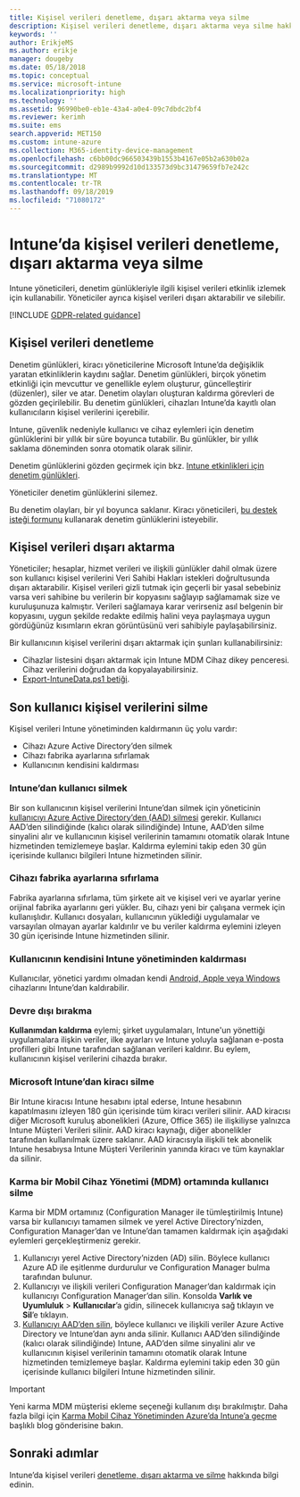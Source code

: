 ```yaml
---
title: Kişisel verileri denetleme, dışarı aktarma veya silme
description: Kişisel verileri denetleme, dışarı aktarma veya silme hakkında bilgi edinin.
keywords: ''
author: ErikjeMS
ms.author: erikje
manager: dougeby
ms.date: 05/18/2018
ms.topic: conceptual
ms.service: microsoft-intune
ms.localizationpriority: high
ms.technology: ''
ms.assetid: 96990be0-eb1e-43a4-a0e4-09c7dbdc2bf4
ms.reviewer: kerimh
ms.suite: ems
search.appverid: MET150
ms.custom: intune-azure
ms.collection: M365-identity-device-management
ms.openlocfilehash: c6bb00dc966503439b1553b4167e05b2a630b02a
ms.sourcegitcommit: d2989b9992d10d133573d9bc31479659fb7e242c
ms.translationtype: MT
ms.contentlocale: tr-TR
ms.lasthandoff: 09/18/2019
ms.locfileid: "71080172"
---
```

# <a name="audit-export-or-delete-personal-data-in-intune"></a>Intune’da kişisel verileri denetleme, dışarı aktarma veya silme

Intune yöneticileri, denetim günlükleriyle ilgili kişisel verileri etkinlik izlemek için kullanabilir. Yöneticiler ayrıca kişisel verileri dışarı aktarabilir ve silebilir.

[!INCLUDE [GDPR-related guidance](./includes/gdpr-intro-sentence.md)]

## <a name="audit-personal-data"></a>Kişisel verileri denetleme

Denetim günlükleri, kiracı yöneticilerine Microsoft Intune’da değişiklik yaratan etkinliklerin kaydını sağlar. Denetim günlükleri, birçok yönetim etkinliği için mevcuttur ve genellikle eylem oluşturur, güncelleştirir (düzenler), siler ve atar. Denetim olayları oluşturan kaldırma görevleri de gözden geçirilebilir. Bu denetim günlükleri, cihazları Intune’da kayıtlı olan kullanıcıların kişisel verilerini içerebilir.  

Intune, güvenlik nedeniyle kullanıcı ve cihaz eylemleri için denetim günlüklerini bir yıllık bir süre boyunca tutabilir. Bu günlükler, bir yıllık saklama döneminden sonra otomatik olarak silinir.

Denetim günlüklerini gözden geçirmek için bkz. [Intune etkinlikleri için denetim günlükleri](monitor-audit-logs.md). 

Yöneticiler denetim günlüklerini silemez.

Bu denetim olayları, bir yıl boyunca saklanır. Kiracı yöneticileri, [bu destek isteği formunu](https://privacy.microsoft.com/en-US/privacy-questions?) kullanarak denetim günlüklerini isteyebilir.

## <a name="export-personal-data"></a>Kişisel verileri dışarı aktarma

Yöneticiler; hesaplar, hizmet verileri ve ilişkili günlükler dahil olmak üzere son kullanıcı kişisel verilerini Veri Sahibi Hakları istekleri doğrultusunda dışarı aktarabilir. Kişisel verileri gizli tutmak için geçerli bir yasal sebebiniz varsa veri sahibine bu verilerin bir kopyasını sağlayıp sağlamamak size ve kuruluşunuza kalmıştır. Verileri sağlamaya karar verirseniz asıl belgenin bir kopyasını, uygun şekilde redakte edilmiş halini veya paylaşmaya uygun gördüğünüz kısımların ekran görüntüsünü veri sahibiyle paylaşabilirsiniz.

Bir kullanıcının kişisel verilerini dışarı aktarmak için şunları kullanabilirsiniz: 
- Cihazlar listesini dışarı aktarmak için Intune MDM Cihaz dikey penceresi. Cihaz verilerini doğrudan da kopyalayabilirsiniz.
- [Export-IntuneData.ps1 betiği](https://aka.ms/intunedataexport).

## <a name="delete-end-user-personal-data"></a>Son kullanıcı kişisel verilerini silme

Kişisel verileri Intune yönetiminden kaldırmanın üç yolu vardır:
- Cihazı Azure Active Directory’den silmek
- Cihazı fabrika ayarlarına sıfırlamak
- Kullanıcının kendisini kaldırması

### <a name="delete-a-user-from-intune"></a>Intune’dan kullanıcı silmek

Bir son kullanıcının kişisel verilerini Intune’dan silmek için yöneticinin [kullanıcıyı Azure Active Directory’den (AAD) silmesi](https://docs.microsoft.com/azure/active-directory/fundamentals/add-users-azure-active-directory#delete-a-user) gerekir. Kullanıcı AAD’den silindiğinde (kalıcı olarak silindiğinde) Intune, AAD’den silme sinyalini alır ve kullanıcının kişisel verilerinin tamamını otomatik olarak Intune hizmetinden temizlemeye başlar. Kaldırma eylemini takip eden 30 gün içerisinde kullanıcı bilgileri Intune hizmetinden silinir.

### <a name="reset-device-to-factory-settings"></a>Cihazı fabrika ayarlarına sıfırlama
Fabrika ayarlarına sıfırlama, tüm şirkete ait ve kişisel veri ve ayarlar yerine orijinal fabrika ayarlarını geri yükler. Bu, cihazı yeni bir çalışana vermek için kullanışlıdır. Kullanıcı dosyaları, kullanıcının yüklediği uygulamalar ve varsayılan olmayan ayarlar kaldırılır ve bu veriler kaldırma eylemini izleyen 30 gün içerisinde Intune hizmetinden silinir.

### <a name="user-self-removal-from-intune-management"></a>Kullanıcının kendisini Intune yönetiminden kaldırması
Kullanıcılar, yönetici yardımı olmadan kendi [Android, Apple veya Windows](https://docs.microsoft.com/intune-user-help/unenroll-your-device-from-intune-android) cihazlarını Intune’dan kaldırabilir.   

### <a name="retire"></a>Devre dışı bırakma
**Kullanımdan kaldırma** eylemi; şirket uygulamaları, Intune'un yönettiği uygulamalara ilişkin veriler, ilke ayarları ve Intune yoluyla sağlanan e-posta profilleri gibi Intune tarafından sağlanan verileri kaldırır. Bu eylem, kullanıcının kişisel verilerini cihazda bırakır.

### <a name="delete-a-tenant-from-microsoft-intune"></a>Microsoft Intune’dan kiracı silme

Bir Intune kiracısı Intune hesabını iptal ederse, Intune hesabının kapatılmasını izleyen 180 gün içerisinde tüm kiracı verileri silinir. AAD kiracısı diğer Microsoft kuruluş abonelikleri (Azure, Office 365) ile ilişkiliyse yalnızca Intune Müşteri Verileri silinir. AAD kiracı kaynağı, diğer abonelikler tarafından kullanılmak üzere saklanır. AAD kiracısıyla ilişkili tek abonelik Intune hesabıysa Intune Müşteri Verilerinin yanında kiracı ve tüm kaynaklar da silinir.

### <a name="delete-a-user-in-a-hybrid-mobile-device-management-mdm-environment"></a>Karma bir Mobil Cihaz Yönetimi (MDM) ortamında kullanıcı silme
Karma bir MDM ortamınız (Configuration Manager ile tümleştirilmiş Intune) varsa bir kullanıcıyı tamamen silmek ve yerel Active Directory’nizden, Configuration Manager’dan ve Intune’dan tamamen kaldırmak için aşağıdaki eylemleri gerçekleştirmeniz gerekir.

1. Kullanıcıyı yerel Active Directory’nizden (AD) silin. Böylece kullanıcı Azure AD ile eşitlenme durdurulur ve Configuration Manager bulma tarafından bulunur. 
2. Kullanıcıyı ve ilişkili verileri Configuration Manager’dan kaldırmak için kullanıcıyı Configuration Manager’dan silin. Konsolda **Varlık ve Uyumluluk** > **Kullanıcılar**’a gidin, silinecek kullanıcıya sağ tıklayın ve **Sil**’e tıklayın.
3. [Kullanıcıyı AAD’den silin](https://docs.microsoft.com/azure/active-directory/fundamentals/add-users-azure-active-directory#delete-a-user), böylece kullanıcı ve ilişkili veriler Azure Active Directory ve Intune’dan aynı anda silinir. Kullanıcı AAD’den silindiğinde (kalıcı olarak silindiğinde) Intune, AAD’den silme sinyalini alır ve kullanıcının kişisel verilerinin tamamını otomatik olarak Intune hizmetinden temizlemeye başlar. Kaldırma eylemini takip eden 30 gün içerisinde kullanıcı bilgileri Intune hizmetinden silinir.

> [!Important]
>Yeni karma MDM müşterisi ekleme seçeneği kullanım dışı bırakılmıştır. Daha fazla bilgi için [Karma Mobil Cihaz Yönetiminden Azure’da Intune’a geçme](https://techcommunity.microsoft.com/t5/Intune-Customer-Success/Move-from-Hybrid-Mobile-Device-Management-to-Intune-on-Azure/ba-p/280150) başlıklı blog gönderisine bakın.

## <a name="next-steps"></a>Sonraki adımlar

Intune’da kişisel verileri [denetleme, dışarı aktarma ve silme](privacy-data-audit-export-delete.md) hakkında bilgi edinin.
